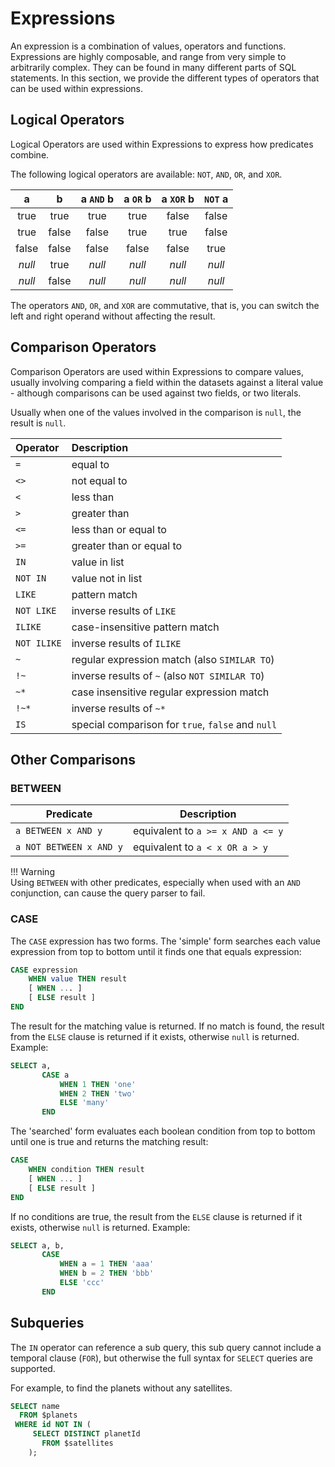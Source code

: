 # Expressions

An expression is a combination of values, operators and functions. Expressions are highly composable, and range from very simple to arbitrarily complex. They can be found in many different parts of SQL statements. In this section, we provide the different types of operators that can be used within expressions.

## Logical Operators

Logical Operators are used within Expressions to express how predicates combine.

The following logical operators are available: `NOT`, `AND`, `OR`, and `XOR`.

| a      | b     | a `AND` b | a `OR` b | a `XOR` b | `NOT` a |
| :----: | :---: | :-------: | :------: | :-------: | :-----: |
| true   | true  | true      | true     | false     | false   |
| true   | false | false     | true     | true      | false   |
| false  | false | false     | false    | false     | true    |
| _null_ | true  | _null_    | _null_   | _null_    | _null_  |
| _null_ | false | _null_    | _null_   | _null_    | _null_  |

The operators `AND`, `OR`, and `XOR` are commutative, that is, you can switch the left and right operand without affecting the result.

## Comparison Operators

Comparison Operators are used within Expressions to compare values, usually involving comparing a field within the datasets against a literal value - although comparisons can be used against two fields, or two literals.

Usually when one of the values involved in the comparison is `null`, the result is `null`.

Operator     | Description                   
:----------- | :-----------------------------
`=`          | equal to               
`<>`         | not equal to  
`<`          | less than                     
`>`          | greater than                
`<=`         | less than or equal to        
`>=`         | greater than or equal to                  
`IN`         | value in list              
`NOT IN`     | value not in list            
`LIKE`       | pattern match           
`NOT LIKE`   | inverse results of `LIKE`         
`ILIKE`      | case-insensitive pattern match 
`NOT ILIKE`  | inverse results of `ILIKE`     
`~`          | regular expression match (also `SIMILAR TO`)     
`!~`         | inverse results of `~` (also `NOT SIMILAR TO`)
`~*`         | case insensitive regular expression match
`!~*`        | inverse results of `~*`
`IS`         | special comparison for `true`, `false` and `null`

## Other Comparisons

### BETWEEN

Predicate               | Description
----------------------- | ---------------------------------
`a BETWEEN x AND y`     | equivalent to `a >= x AND a <= y`
`a NOT BETWEEN x AND y` | equivalent to `a < x OR a > y`

!!! Warning  
    Using `BETWEEN` with other predicates, especially when used with an `AND` conjunction, can cause the query parser to fail. 

### CASE

The `CASE` expression has two forms. The 'simple' form searches each value expression from top to bottom until it finds one that equals expression:

~~~sql
CASE expression
    WHEN value THEN result
    [ WHEN ... ]
    [ ELSE result ]
END
~~~

The result for the matching value is returned. If no match is found, the result from the `ELSE` clause is returned if it exists, otherwise `null` is returned. Example:

~~~sql
SELECT a,
       CASE a
           WHEN 1 THEN 'one'
           WHEN 2 THEN 'two'
           ELSE 'many'
       END
~~~

The 'searched' form evaluates each boolean condition from top to bottom until one is true and returns the matching result:

~~~sql
CASE
    WHEN condition THEN result
    [ WHEN ... ]
    [ ELSE result ]
END
~~~

If no conditions are true, the result from the `ELSE` clause is returned if it exists, otherwise `null` is returned. Example:

~~~sql
SELECT a, b,
       CASE
           WHEN a = 1 THEN 'aaa'
           WHEN b = 2 THEN 'bbb'
           ELSE 'ccc'
       END
~~~

## Subqueries

The `IN` operator can reference a sub query, this sub query cannot include a temporal clause (`FOR`), but otherwise the full syntax for `SELECT` queries are supported.

For example, to find the planets without any satellites.

~~~sql
SELECT name
  FROM $planets
 WHERE id NOT IN (
     SELECT DISTINCT planetId
       FROM $satellites
    );
~~~
